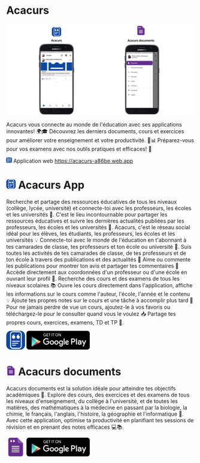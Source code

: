 # Acacurs

![Acacurs image presentation](https://github.com/Acacurs/.github/blob/main/images/acacurs_presentation.png?raw=true)

Acacurs vous connecte au monde de l'éducation avec ses applications innovantes! 🌍🎓 Découvrez les derniers documents, cours et exercices pour améliorer votre enseignement et votre productivité. 🚀📊 Préparez-vous pour vos examens avec nos outils pratiques et efficaces! 💯

[<img src="https://github.com/Acacurs/.github/blob/main/images/acacurs_appicon.png?raw=true" alt= "Acacurs icon" height="15">](https://play.google.com/store/apps/details?id=com.acacurs.android.acacurs)
Application web https://acacurs-a86be.web.app

# [<img src="https://github.com/Acacurs/.github/blob/main/images/acacurs_appicon.png?raw=true" alt= "Acacurs icon" height="25">](https://play.google.com/store/apps/details?id=com.acacurs.android.acacurs) Acacurs App

Recherche et partage des ressources éducatives de tous les niveaux (collège, lycée, université) et connecte-toi avec les professeurs, les écoles et les universités 🤝. C'est le lieu incontournable pour partager les ressources éducatives et suivre les dernières actualités publiées par les professeurs, les écoles et les universités 💬.
Acacurs, c'est le réseau social idéal pour les élèves, les étudiants, les professeurs, les écoles et les universités 💡 Connecte-toi avec le monde de l'éducation en t'abonnant à tes camarades de classe, tes professeurs et ton école ou université 🤝.
Suis toutes les activités de tes camarades de classe, de tes professeurs et de ton école à travers des publications et des actualités 📣 Aime ou commente les publications pour montrer ton avis et partager tes commentaires 💬 Accède directement aux coordonnées d'un professeur ou d'une école en ouvrant leur profil 🔎.
Recherche des cours et des examens de tous les niveaux scolaires 📚 Ouvre les cours directement dans l'application, affiche les informations sur le cours comme l'auteur, l'école, l'année et le contenu 💡 Ajoute tes propres notes sur le cours et une tâche à accomplir plus tard 📝 Pour ne jamais perdre de vue un cours, ajoutez-le à vos favoris ou téléchargez-le pour le consulter quand vous le voulez 📥 Partage tes propres cours, exercices, examens, TD et TP 🤝.

[<img src="https://github.com/Acacurs/.github/blob/main/images/acacurs_appicon.png?raw=true" alt= "Acacurs icon" height="50">](https://play.google.com/store/apps/details?id=com.acacurs.android.acacurs)
[<img src="https://github.com/Acacurs/.github/blob/main/images/google-play-badge.png?raw=true" alt= "Acacurs" height="50">](https://play.google.com/store/apps/details?id=com.acacurs.android.acacurs)

# [<img src="https://github.com/Acacurs/.github/blob/main/images/acacurs_documents_appicon.png?raw=true" alt= "Acacurs icon" height="25">](https://play.google.com/store/apps/details?id=com.acacurs.android.acacurs.documents) Acacurs documents

Acacurs documents est la solution idéale pour atteindre tes objectifs académiques 🚀. Explore des cours, des exercices et des examens de tous les niveaux d'enseignement, du collège à l'université, et de toutes les matières, des mathématiques à la médecine en passant par la biologie, la chimie, le français, l'anglais, l'histoire, la géographie et l'informatique 📝.
Avec cette application, optimise ta productivité en planifiant tes sessions de révision et en prenant des notes efficaces 💻📚.

[<img src="https://github.com/Acacurs/.github/blob/main/images/acacurs_documents_appicon.png?raw=true" alt= "Acacurs icon" height="50">](https://play.google.com/store/apps/details?id=com.acacurs.android.acacurs)
[<img src="https://github.com/Acacurs/.github/blob/main/images/google-play-badge.png?raw=true" alt= "Acacurs" height="50">](https://play.google.com/store/apps/details?id=com.acacurs.android.acacurs.documents)
